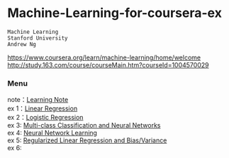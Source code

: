 # Machine-Learning-for-coursera-ex

	Machine Learning  
	Stanford University  
	Andrew Ng  

https://www.coursera.org/learn/machine-learning/home/welcome  
http://study.163.com/course/courseMain.htm?courseId=1004570029

### Menu  
note：[Learning Note](./machine-learning-note)  
ex 1：[Linear Regression](./machine-learning-ex1)  
ex 2：[Logistic Regression](./machine-learning-ex2)  
ex 3: [Multi-class Classification and Neural Networks](./machine-learning-ex3)  
ex 4: [Neural Network Learning](./machine-learning-ex4)  
ex 5: [Regularized Linear Regression and Bias/Variance](./machine-learning-ex5)  
ex 6:

